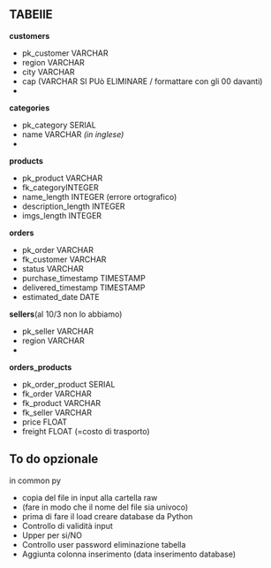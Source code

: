 

## TABEllE
**customers**
- pk_customer VARCHAR
- region VARCHAR
- city VARCHAR
- cap (VARCHAR  SI PUò ELIMINARE / formattare con gli 00 davanti)
- 

**categories**
- pk_category SERIAL
- name VARCHAR _(in inglese)_
- 

**products**
- pk_product VARCHAR
- fk_categoryINTEGER
- name_length INTEGER (errore ortografico)
- description_length INTEGER
- imgs_length INTEGER

**orders**
- pk_order VARCHAR
- fk_customer VARCHAR
- status VARCHAR
- purchase_timestamp TIMESTAMP
- delivered_timestamp TIMESTAMP
- estimated_date DATE

**sellers**(al 10/3 non lo abbiamo)
- pk_seller VARCHAR
- region VARCHAR
- 
**orders_products**
- pk_order_product SERIAL
- fk_order VARCHAR
- fk_product VARCHAR
- fk_seller VARCHAR
- price FLOAT
- freight FLOAT (=costo di trasporto)

## To do opzionale
in common py
- copia del file in input alla cartella raw
- (fare in modo che il nome del file sia univoco)
- prima di fare il load creare database da Python
- Controllo di validità input 
- Upper per si/NO  
- Controllo user password eliminazione tabella 
- Aggiunta colonna inserimento (data inserimento database)
